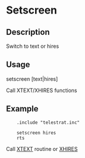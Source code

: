 # Setscreen

## Description

Switch to text or hires

## Usage

setscreen [text|hires]

Call XTEXT/XHIRES functions

## Example

```ca65
    .include "telestrat.inc"

    setscreen hires
    rts
```

Call [XTEXT](../../kernel/primitives/xtext/) routine or [XHIRES](../../kernel/primitives/xhires/)
